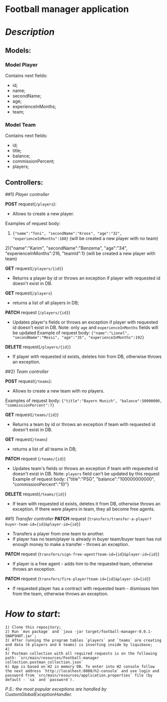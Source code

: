 # Football manager application
# _Description_

## Models:

### Model Player
Contains next fields:
- id;
- name;
- secondName;
- age;
- experienceInMonths;
- team;

### Model Team
Contains next fields:
- id;
- title;
- balance;
- commissionPercent;
- players;

## Controllers:

##1) _Player controller_

**POST** request(`/players`):
- Allows to create a new player.

Examples of request body:
1) `{"name":"Toni",
   "secondName":"Kroos",
   "age":"32",
   "experienceInMonths":180}`
   (will be created a new player with no team)

2){"name":"Karim",
"secondName":"Benzema",
"age":"34",
"experienceInMonths":216,
"teamId":1}
(will be created a new player with team)

**GET** request(`/players/{id}`)
- Returns a player by id or throws an exception if player with requested id doesn't exist in DB.

**GET** request(`/players`)
- returns a list of all players in DB;

**PATCH** request (`/players/{id}`)
- Updates player's fields or throws an exception if player with requested id doesn't exist in DB.
  Note: only `age` and `experienceInMonths` fields will be updated
  Example of request body:
  `{"name":"Lionel",
  "secondName":"Messi",
  "age":"35",
  "experienceInMonths":192}`

**DELETE** request(`/players/{id}`)
- If player with requested id exists, deletes him from DB, otherwise throws an exception.

##2) _Team controller_

**POST** request(`/teams`):
- Allows to create a new team with no players.

Examples of request body:
`{"title":"Bayern Munich",
"balance":50000000,
"commissionPercent":7}`

**GET** request(`/teams/{id}`)
- Returns a team by id or throws an exception if team with requested id doesn't exist in DB.

**GET** request(`/teams`)
- returns a list of all teams in DB;

**PATCH** request (`/teams/{id}`)
- Updates team's fields or throws an exception if team with requested id doesn't exist in DB.
  Note: `players` field can't be updated by this request
  Example of request body:
  {"title":"PSG",
  "balance":"100000000000",
  "commissionPercent":"10"}

**DELETE** request(`/teams/{id}`)
- If team with requested id exists, deletes it from DB, otherwise throws an exception. If there were players in team, they all become free agents.

##1) _Transfer controller_
**PATCH** request (`transfers/transfer-a-player?buyer-team-id={id}&player-id={id}`)
- Transfers a player from one team to another.
- If player has no team/player is already in buyer team/buyer team has not enough money to make a transfer - throws an exception.

**PATCH** request (`transfers/sign-free-agent?team-id={id}&player-id={id}`)
- If player is a free agent - adds him to the requested team, otherwise throws an exception.

**PATCH** request (`transfers/fire-player?team-id={id}&player-id={id}`)
- If requested player has a contract with requested team - dismisses him from the team, otherwise throws an exception.

# _How to start_:

    1) Clone this repository;
    2) Run `mvn package` and `java -jar target/football-manager-0.0.1-SNAPSHOT.jar`;
    3) After running the program tables `players` and `teams` are creating and data (6 players and 6 teams) is inserting inside by liquibase;
    4) 
    5) Postman collection with all required requests is on the following path: `src/main/resources/Football-manager collection.postman_collection.json`
    6) App is based on H2 in memory DB. To enter into H2 console follow the next address `http://localhost:8080/h2-console` and use login and password from `src/main/resources/application.properties` file (by default - `sa` and `password`).

_P.S.: the most popular exceptions are handled by CustomGlobalExceptionHandler._

